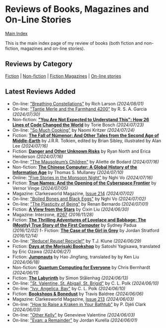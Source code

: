 # Reviews of Books, Magazines and On-Line Stories

[Main Index](../README.md)

This is the main index page of my review of books (both fiction and non-fiction, magazines and on-line stories).

## Reviews by Category

[Fiction](fiction/README.md) | [Non-fiction](nonfiction/README.md) | [Fiction Magazines](magazines/README.md) | [On-line stories](online/README.md)

## Latest Reviews Added
- On-line: ["Breathing Constellations"](online/2024/20240801-BreathingConstellations.md) by Rich Larson *(2024/08/01)*
- On-line: ["Tantie Merle and the Farmhand 4200"](online/2024/20240730-TantieMerleFarmhand4200.md) by R. S. A. Garcia *(2024/07/30)*
- Non-fiction: [**"You Are Not Expected to Understand This": How 26 Lines of Code Changed the World**](nonfiction/2024/20240723-NotExpectedUnderstandThis.md) by Torie Bosch *(2024/07/23)*
- On-line: ["So Much Cooking"](online/2024/20240724-SoMuchCooking.md) by Naomi Kritzer *(2024/07/24)*
- Fiction: [**The Fall of Númenor: And Other Tales from the Second Age of Middle-Earth**](fiction/2024/20240716-FallNumenor.md) by J.R.R. Tolkien, edited by Brian Sibley, illustrated by Alan Lee *(2024/07/16)*
- Fiction: [**Danger and Other Unknown Risks**](fiction/2024/20240716-DangerOtherUnknownRisks.md) by Ryan North and Erica Henderson *(2024/07/16)*
- On-line: ["The Mausoleum’s Children"](online/2024/20240716-MausoleumChildren.md) by Aliette de Bodard *(2024/07/16)*
- Non-fiction: [**The Chinese Computer: A Global History of the Information Age**](nonfiction/2024/20240710-ChineseComputer.md) by Thomas S. Mullaney *(2024/07/10)*
- Online: ["Five Stories in the Monsoon Night"](online/2024/20240716-FiveStoriesMoonsoonNight.md) by Nghi Vo *(2024/07/16)*
- Fiction: [**True Names: And the Opening of the Cyberspace Frontier**](fiction/2024/20240705-TrueNamesOpeningCyberspace.md) by Vernor Vinge *(2024/07/05)*
- Magazine: Clarkesworld Magazine, [Issue 214](magazines/Clarkesworld/20240702-Clarkesworld214.md) *(2024/07/02)*
- On-line: ["Boiled Bones and Black Eggs"](online/2024/20240702-BoiledBonesBlackEggs.md) by Nghi Vo *(2024/07/02)*
- On-line: ["The Plasticity of Being"](online/2024/20240701-PlaticityBeing.md) by Renan Bernardo *(2024/07/01)*
- Fiction: [**A View from the Stars**](fiction/2024/20240630-ViewStars.md) by Cixin Liu *(2024/06/30)*
- Magazine: Interzone, [#267](magazines/Interzone/20161128-Interzone267.md) *(2016/11/28)*
- Fiction: [**The Thrilling Adventures of Lovelace and Babbage: The (Mostly) True Story of the First Computer**](fiction/2016/20161202-ThrillingAdventuresLovelaceBabbage.md) by Sydney Padua *(2016/12/02)*
f- Fiction: [**The Case of the Girl in Grey**](fiction/2016/20161214-CaseGirlGrey.md) by Jordan Stratford *(2016/12/14)*
- On-line: ["Reduce! Reuse! Recycle!"](online/2024/20240629-ReduceReuseRecycle.md) by T.J. Klune *(2024/06/29)*
- Fiction: [**Days at the Morisaki Bookshop**](fiction/2024/20240627-DaysMorisakiBookshop.md) by Satoshi Yagisawa, translated by Eric Ozawa *(2024/06/27)*
- Fiction: [**Jumpnauts**](fiction/2024/20240618-Jumpnauts.md) by Hao Jingfang, translated by by Ken Liu *(2024/06/18)*
- Non-fiction: [**Quantum Computing for Everyone**](nonfiction/2024/20240611-QuantumComputingEveryone.md) by Chris Bernhardt *(2024/06/11)*
- Fiction: [**The Labyrinth**](fiction/2024/20240613-Labyrinth.md) by Simon Stålenhag *(2024/06/13)*
- On-line: ["St. Valentine, St. Abigail, St. Brigid"](online/2024/20240610-ValentineAbigailBrigid.md) by C. L. Polk *(2024/06/10)*
- On-line: ["Ivy, Angelica, Bay"](online/2024/20240610-IvyAngelicaBay.md) by C. L. Polk *(2024/06/10)*
- Fiction: [**Bookshops & Bonedust**](fiction/2024/20240606-BookshopsBonedust.md) by Travis Baldree *(2024/06/06)*
- Magazine: Clarkesworld Magazine, [Issue 213](magazines/Clarkesworld/20240603-Clarkesworld213.md) *(2024/06/03)*
- On-line: ["How to Raise a Kraken in Your Bathtub"](online/2024/20240603-RaiseKrakenBathtub.md) by P. Djèlí Clark *(2024/06/03)*
- On-line: ["Other Kelly"](online/2024/20240603-OtherKelly.md) by Genevieve Valentine *(2024/06/03)*
- On-line: ["Evan: a Remainder"](online/2024/20240601-EvanRemainder.md) by Jordan Kurella *(2024/06/01)*
